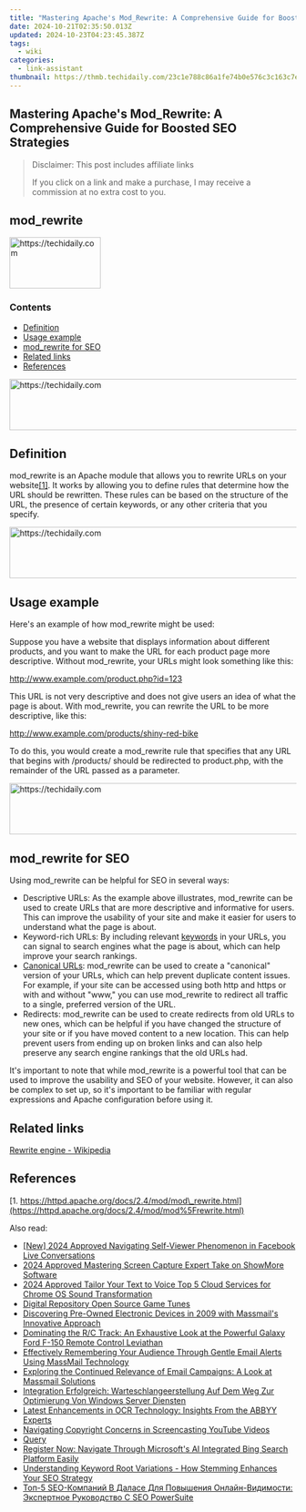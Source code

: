 ```yaml
---
title: "Mastering Apache's Mod_Rewrite: A Comprehensive Guide for Boosted SEO Strategies"
date: 2024-10-21T02:35:50.013Z
updated: 2024-10-23T04:23:45.387Z
tags:
  - wiki
categories:
  - link-assistant
thumbnail: https://thmb.techidaily.com/23c1e788c86a1fe74b0e576c3c163c7e8cc36d0f77392a611796a9122444764d.jpg
---
```


## Mastering Apache's Mod_Rewrite: A Comprehensive Guide for Boosted SEO Strategies

>  Disclaimer: This post includes affiliate links
>
>  If you click on a link and make a purchase, I may receive a commission at no extra cost to you.
>

## mod\_rewrite

<!-- affiliate ads begin -->
<a href="https://united.elfm.net/c/5597632/2139558/4704" target="_top" id="2139558">
  <img src="//a.impactradius-go.com/display-ad/4704-2139558" border="0" alt="https://techidaily.com" width="160" height="90"/>
</a>
<img height="0" width="0" src="https://united.elfm.net/i/5597632/2139558/4704" style="position:absolute;visibility:hidden;" border="0" />
<!-- affiliate ads end -->

### Contents

* [Definition](https://tools.techidaily.com/link-assistant/products/)
* [Usage example](https://tools.techidaily.com/link-assistant/products/)
* [mod\_rewrite for SEO](https://tools.techidaily.com/link-assistant/products/)
* [Related links](https://tools.techidaily.com/link-assistant/products/)
* [References](https://tools.techidaily.com/link-assistant/products/)

<!-- affiliate ads begin -->
<a href="https://aligracehair.sjv.io/c/5597632/1934292/19272" target="_top" id="1934292">
  <img src="//a.impactradius-go.com/display-ad/19272-1934292" border="0" alt="https://techidaily.com" width="728" height="90"/>
</a>
<img height="0" width="0" src="https://aligracehair.sjv.io/i/5597632/1934292/19272" style="position:absolute;visibility:hidden;" border="0" />
<!-- affiliate ads end -->

## Definition

mod\_rewrite is an Apache module that allows you to rewrite URLs on your website[\[1\]](https://tools.techidaily.com/link-assistant/products/). It works by allowing you to define rules that determine how the URL should be rewritten. These rules can be based on the structure of the URL, the presence of certain keywords, or any other criteria that you specify.

<!-- affiliate ads begin -->
<a href="https://appsumo.8odi.net/c/5597632/2068416/7443" target="_top" id="2068416">
  <img src="//a.impactradius-go.com/display-ad/7443-2068416" border="0" alt="https://techidaily.com" width="728" height="90"/>
</a>
<img height="0" width="0" src="https://appsumo.8odi.net/i/5597632/2068416/7443" style="position:absolute;visibility:hidden;" border="0" />
<!-- affiliate ads end -->

## Usage example

Here's an example of how mod\_rewrite might be used:

Suppose you have a website that displays information about different products, and you want to make the URL for each product page more descriptive. Without mod\_rewrite, your URLs might look something like this:

http://www.example.com/product.php?id=123

This URL is not very descriptive and does not give users an idea of what the page is about. With mod\_rewrite, you can rewrite the URL to be more descriptive, like this:

http://www.example.com/products/shiny-red-bike

To do this, you would create a mod\_rewrite rule that specifies that any URL that begins with /products/ should be redirected to product.php, with the remainder of the URL passed as a parameter.

<!-- affiliate ads begin -->
<a href="https://appsumo.8odi.net/c/5597632/2100529/7443" target="_top" id="2100529">
  <img src="//a.impactradius-go.com/display-ad/7443-2100529" border="0" alt="https://techidaily.com" width="728" height="90"/>
</a>
<img height="0" width="0" src="https://appsumo.8odi.net/i/5597632/2100529/7443" style="position:absolute;visibility:hidden;" border="0" />
<!-- affiliate ads end -->

## mod\_rewrite for SEO

Using mod\_rewrite can be helpful for SEO in several ways:

* Descriptive URLs: As the example above illustrates, mod\_rewrite can be used to create URLs that are more descriptive and informative for users. This can improve the usability of your site and make it easier for users to understand what the page is about.
* Keyword-rich URLs: By including relevant [keywords](https://tools.techidaily.com/link-assistant/products/) in your URLs, you can signal to search engines what the page is about, which can help improve your search rankings.
* [Canonical URLs](https://tools.techidaily.com/link-assistant/products/): mod\_rewrite can be used to create a "canonical" version of your URLs, which can help prevent duplicate content issues. For example, if your site can be accessed using both http and https or with and without "www," you can use mod\_rewrite to redirect all traffic to a single, preferred version of the URL.
* Redirects: mod\_rewrite can be used to create redirects from old URLs to new ones, which can be helpful if you have changed the structure of your site or if you have moved content to a new location. This can help prevent users from ending up on broken links and can also help preserve any search engine rankings that the old URLs had.

It's important to note that while mod\_rewrite is a powerful tool that can be used to improve the usability and SEO of your website. However, it can also be complex to set up, so it's important to be familiar with regular expressions and Apache configuration before using it.

## Related links

[Rewrite engine - Wikipedia](https://en.wikipedia.org/wiki/Rewrite%5Fengine)

## References

[1. https://httpd.apache.org/docs/2.4/mod/mod\_rewrite.html](https://httpd.apache.org/docs/2.4/mod/mod%5Frewrite.html)

<ins class="adsbygoogle"
     style="display:block"
     data-ad-format="autorelaxed"
     data-ad-client="ca-pub-7571918770474297"
     data-ad-slot="1223367746"></ins>

<ins class="adsbygoogle"
     style="display:block"
     data-ad-client="ca-pub-7571918770474297"
     data-ad-slot="8358498916"
     data-ad-format="auto"
     data-full-width-responsive="true"></ins>

<span class="atpl-alsoreadstyle">Also read:</span>
<div><ul>
<li><a href="https://facebook-video-files.techidaily.com/new-2024-approved-navigating-self-viewer-phenomenon-in-facebook-live-conversations/"><u>[New] 2024 Approved Navigating Self-Viewer Phenomenon in Facebook Live Conversations</u></a></li>
<li><a href="https://screen-activity-recording.techidaily.com/2024-approved-mastering-screen-capture-expert-take-on-showmore-software/"><u>2024 Approved Mastering Screen Capture Expert Take on ShowMore Software</u></a></li>
<li><a href="https://some-tips.techidaily.com/2024-approved-tailor-your-text-to-voice-top-5-cloud-services-for-chrome-os-sound-transformation/"><u>2024 Approved Tailor Your Text to Voice Top 5 Cloud Services for Chrome OS Sound Transformation</u></a></li>
<li><a href="https://extra-hints.techidaily.com/digital-repository-open-source-game-tunes/"><u>Digital Repository Open Source Game Tunes</u></a></li>
<li><a href="https://win-top.techidaily.com/discovering-pre-owned-electronic-devices-in-2009-with-massmails-innovative-approach/"><u>Discovering Pre-Owned Electronic Devices in 2009 with Massmail's Innovative Approach</u></a></li>
<li><a href="https://buynow-reviews.techidaily.com/dominating-the-rc-track-an-exhaustive-look-at-the-powerful-galaxy-ford-f-150-remote-control-leviathan/"><u>Dominating the R/C Track: An Exhaustive Look at the Powerful Galaxy Ford F-150 Remote Control Leviathan</u></a></li>
<li><a href="https://win-top.techidaily.com/effectively-remembering-your-audience-through-gentle-email-alerts-using-massmail-technology/"><u>Effectively Remembering Your Audience Through Gentle Email Alerts Using MassMail Technology</u></a></li>
<li><a href="https://win-top.techidaily.com/exploring-the-continued-relevance-of-email-campaigns-a-look-at-massmail-solutions/"><u>Exploring the Continued Relevance of Email Campaigns: A Look at Massmail Solutions</u></a></li>
<li><a href="https://win-top.techidaily.com/integration-erfolgreich-warteschlangeerstellung-auf-dem-weg-zur-optimierung-von-windows-server-diensten/"><u>Integration Erfolgreich: Warteschlangeerstellung Auf Dem Weg Zur Optimierung Von Windows Server Diensten</u></a></li>
<li><a href="https://solve-manuals.techidaily.com/latest-enhancements-in-ocr-technology-insights-from-the-abbyy-experts/"><u>Latest Enhancements in OCR Technology: Insights From the ABBYY Experts</u></a></li>
<li><a href="https://youtube-videos.techidaily.com/navigating-copyright-concerns-in-screencasting-youtube-videos/"><u>Navigating Copyright Concerns in Screencasting YouTube Videos</u></a></li>
<li><a href="https://win-top.techidaily.com/query/"><u>Query</u></a></li>
<li><a href="https://tech-hub.techidaily.com/register-now-navigate-through-microsofts-ai-integrated-bing-search-platform-easily/"><u>Register Now: Navigate Through Microsoft's AI Integrated Bing Search Platform Easily</u></a></li>
<li><a href="https://win-top.techidaily.com/understanding-keyword-root-variations-how-stemming-enhances-your-seo-strategy/"><u>Understanding Keyword Root Variations - How Stemming Enhances Your SEO Strategy</u></a></li>
<li><a href="https://win-top.techidaily.com/top-5-seo-kompanij-v-dalase-dlya-povysheniya-onlajn-vidimosti-ekspertnoe-rukovodstvo-s-seo-powersuite/"><u>Топ-5 SEO-Компаний В Даласе Для Повышения Онлайн-Видимости: Экспертное Руководство С SEO PowerSuite</u></a></li>
</ul></div>

